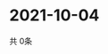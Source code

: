 # 2021-10-04
  共 0条

  <!-- BEGIN -->
  <!-- 最后更新时间Mon Oct 04 2021 11:02:30 GMT+0000 (Coordinated Universal Time) -->
  
  <!-- END -->
  
  